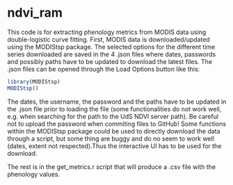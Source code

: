 # ndvi_ram

This code is for extracting phenology metrics from MODIS data using double-logistic curve fitting. First, MODIS data is downloaded/updated using the MODIStsp package. The selected options for the different time series downloaded are saved in the 4 .json files where dates, passwords and possibly paths have to be updated to download the latest files. The .json files can be opened through the Load Options button like this:

```r
library(MODIStsp)
MODIStsp()
```

The dates, the username, the password and the paths have to be updated in the .json file prior to loading the file (some functionalities do not work well, e.g. when searching for the path to the UdS NDVI server path). Be careful not to upload the password when commiting files to GitHub! Some functions within the MODIStsp package could be used to directly download the data through a script, but some thing are buggy and do no seem to work well (dates, extent not respected).Thus the interactive UI has to be used for the download.

The rest is in the get_metrics.r script that will produce a .csv file with the phenology values.
